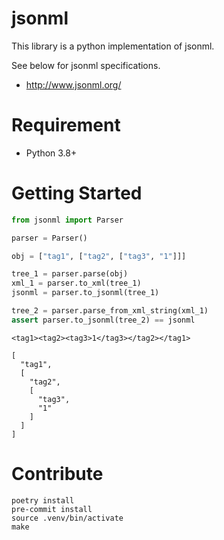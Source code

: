 # jsonml
<!--
[![Version](https://img.shields.io/pypi/v/asy)](https://pypi.org/project/asy)
[![License: MIT](https://img.shields.io/badge/license-MIT-yellow.svg)](https://opensource.org/licenses/MIT)
-->

This library is a python implementation of jsonml.

See below for jsonml specifications.

- http://www.jsonml.org/

# Requirement

- Python 3.8+


# Getting Started

``` python
from jsonml import Parser

parser = Parser()

obj = ["tag1", ["tag2", ["tag3", "1"]]]

tree_1 = parser.parse(obj)
xml_1 = parser.to_xml(tree_1)
jsonml = parser.to_jsonml(tree_1)

tree_2 = parser.parse_from_xml_string(xml_1)
assert parser.to_jsonml(tree_2) == jsonml
```


```
<tag1><tag2><tag3>1</tag3></tag2></tag1>
```

```
[
  "tag1",
  [
    "tag2",
    [
      "tag3",
      "1"
    ]
  ]
]
```


# Contribute

```
poetry install
pre-commit install
source .venv/bin/activate
make
```
